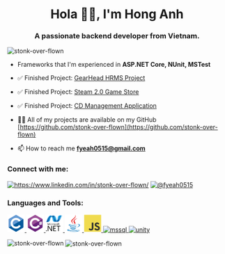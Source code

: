 <h1 align="center">Hola 🙋‍♂️, I'm Hong Anh</h1>
<h3 align="center">A passionate backend developer from Vietnam.</h3>

<p align="left"> <img src="https://komarev.com/ghpvc/?username=stonk-over-flown&label=Profile%20views&color=0e75b6&style=flat" alt="stonk-over-flown" /> </p>

- Frameworks that I'm experienced in **ASP.NET Core, NUnit, MSTest**

- ✅ Finished Project: [GearHead HRMS Project](https://github.com/stonk-over-flown/Project_HRMS)

- ✅ Finished Project: [Steam 2.0 Game Store](https://github.com/stonk-over-flown/Gaming-Store-Demo-)

- ✅ Finished Project: [CD Management Application](https://github.com/stonk-over-flown/CD-Management-App)

- 👨‍💻 All of my projects are available on my GitHub [https://github.com/stonk-over-flown](https://github.com/stonk-over-flown)

- 📫 How to reach me **fyeah0515@gmail.com**

<h3 align="left">Connect with me:</h3>
<p align="left">
<a href="https://www.linkedin.com/in/stonk-over-flown/" target="blank"><img align="center" src="https://raw.githubusercontent.com/rahuldkjain/github-profile-readme-generator/master/src/images/icons/Social/linked-in-alt.svg" alt="https://www.linkedin.com/in/stonk-over-flown/" height="30" width="40" /></a>
<a href="https://www.hackerrank.com/@fyeah0515" target="blank"><img align="center" src="https://raw.githubusercontent.com/rahuldkjain/github-profile-readme-generator/master/src/images/icons/Social/hackerrank.svg" alt="@fyeah0515" height="30" width="40" /></a>
</p>

<h3 align="left">Languages and Tools:</h3>
<p align="left"> <a href="https://www.cprogramming.com/" target="_blank" rel="noreferrer"> <img src="https://raw.githubusercontent.com/devicons/devicon/master/icons/c/c-original.svg" alt="c" width="40" height="40"/> </a> <a href="https://www.w3schools.com/cs/" target="_blank" rel="noreferrer"> <img src="https://raw.githubusercontent.com/devicons/devicon/master/icons/csharp/csharp-original.svg" alt="csharp" width="40" height="40"/> </a> <a href="https://dotnet.microsoft.com/" target="_blank" rel="noreferrer"> <img src="https://raw.githubusercontent.com/devicons/devicon/master/icons/dot-net/dot-net-original-wordmark.svg" alt="dotnet" width="40" height="40"/> </a> <a href="https://www.java.com" target="_blank" rel="noreferrer"> <img src="https://raw.githubusercontent.com/devicons/devicon/master/icons/java/java-original.svg" alt="java" width="40" height="40"/> </a> <a href="https://developer.mozilla.org/en-US/docs/Web/JavaScript" target="_blank" rel="noreferrer"> <img src="https://raw.githubusercontent.com/devicons/devicon/master/icons/javascript/javascript-original.svg" alt="javascript" width="40" height="40"/> </a> <a href="https://www.microsoft.com/en-us/sql-server" target="_blank" rel="noreferrer"> <img src="https://www.svgrepo.com/show/303229/microsoft-sql-server-logo.svg" alt="mssql" width="40" height="40"/> </a> <a href="https://unity.com/" target="_blank" rel="noreferrer"> <img src="https://www.vectorlogo.zone/logos/unity3d/unity3d-icon.svg" alt="unity" width="40" height="40"/> </a> </p>

<p><img align="left" src="https://github-readme-stats.vercel.app/api/top-langs?username=stonk-over-flown&show_icons=true&locale=en&layout=compact" alt="stonk-over-flown" /></p>

<p>&nbsp;<img align="center" src="https://github-readme-stats.vercel.app/api?username=stonk-over-flown&show_icons=true&locale=en" alt="stonk-over-flown" /></p>
